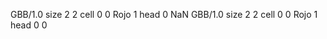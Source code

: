 <gs-board> GBB/1.0
size 2 2
cell 0 0 Rojo 1 
head 0 NaN
 </gs-board>
<gs-board> GBB/1.0
size 2 2
cell 0 0 Rojo 1 
head 0 0
 </gs-board>